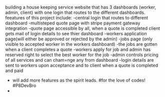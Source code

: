 building a house keeping service website that has 3 dashboards (worker, admin, client) with one login that routes to the different dashboards. feeatures of this project include:
-central login that routes to different dashboard
-multisteped quote page with stripe payment gateway integration
-quote page accessible by all, when a quote is completed client gets mail of login details to see thier dashboard
-workers application page(will either be approved or rejected by the admin)
-jobs page (only visible to accepted worker in the workers dashboard)
-the jobs are gotten when a client completes a quote 
-workers apply for job and admin has reserved right to select the best worker for the job 
-admin controls pricing of all services and can cham=nge any from dashboard
-login details are sent to workers upon acceptance and to client when a quote is completed and paid
- will add more features as the spirit leads. #for the love of codes! #P8DevBro
-
